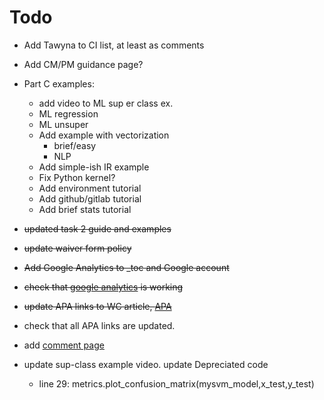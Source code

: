 # Todo

- Add Tawyna to CI list, at least as comments
- Add CM/PM guidance page?
- Part C examples:
    - add video to ML sup er class ex.
    - ML regression
    - ML unsuper
    - Add example with vectorization
        - brief/easy
        - NLP
    - Add simple-ish IR example 
    - Fix Python kernel? 
    - Add environment tutorial
    - Add github/gitlab tutorial
    - Add brief stats tutorial

- ~~updated task 2 guide and examples~~
- ~~update waiver form policy~~
- ~~Add Google Analytics to _toc and Google account~~
- ~~check that [google analytics](https://analytics.google.com/analytics/web/#/p355116886/reports/intelligenthome) is working~~

- ~~update APA links to WC article, [APA](https://cm.wgu.edu/t5/Writing-Center-Knowledge-Base/I-Need-Help-with-APA-Style/ta-p/33524)~~

- check that all APA links are updated.

- add [comment page](https://jupyterbook.org/en/stable/interactive/comments/utterances.html)

- update sup-class example video. update Depreciated code 
    - line 29: metrics.plot_confusion_matrix(mysvm_model,x_test,y_test)